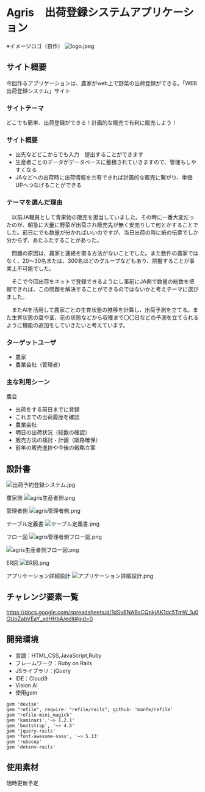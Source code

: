 # Agris　出荷登録システムアプリケーション
※イメージロゴ（自作）
![logo.jpeg](https://qiita-image-store.s3.ap-northeast-1.amazonaws.com/0/1514036/0a3ac465-070d-b233-dba3-f0b281489bf4.jpeg)

## サイト概要
今回作るアプリケーションは、農家がweb上で野菜の出荷登録ができる。「WEB出荷登録システム」サイト


### サイトテーマ
どこでも簡単、出荷登録ができる！計画的な販売で有利に販売しよう！

### サイト概要
- 出先などどこからでも入力　提出することができます
- 生産者ごとのデータがデータベースに蓄積されていきますので、管理もしやすくなる
- JAなどへの出荷時に出荷情報を共有できれば計画的な販売に繋がり、単価UPへつなげることができる


### テーマを選んだ理由
　以前JA職員として青果物の販売を担当していました。その時に一番大変だったのが、朝急に大量に野菜が出荷され販売先が無く安売りして何とかすることでした。前日にでも数量が分かればいいのですが、当日出荷の時に紙の伝票でしか分からず、あたふたすることがあった。

　問題の原因は、農家と連絡を取る方法がないことでした。また数件の農家ではなく、20～30名または、300名ほどのグループなどもあり、把握することが事実上不可能でした。

　そこで今回出荷をネットで登録できるようにし事前にJA側で数量の総数を把握できれば、この問題を解決することができるのではないかと考えテーマに選びました。

　またAIを活用して農家ごとの生育状態の推移を計算し、出荷予測を立てる。また生育状態の葉や茎、花の状態などから収穫まで〇〇日などの予測を立てられるように機能の追加をしていきたいと考えています。

### ターゲットユーザ
- 農家
- 農業会社（管理者）

### 主な利用シーン
農会
- 出荷をする前日までに登録
- これまでの出荷履歴を確認
- 農業会社
- 明日の出荷状況（総数の確認）
- 販売方法の検討・計画（販路確保）
- 前年の販売進捗や今後の戦略立案

## 設計書
![出荷予約登録システム.jpg](https://qiita-image-store.s3.ap-northeast-1.amazonaws.com/0/1514036/89ef5549-2076-5ab6-8299-3f048c3898d3.jpeg)

農家側
![agris生産者側.png](https://qiita-image-store.s3.ap-northeast-1.amazonaws.com/0/1514036/9c6e2ffd-b326-aab7-40a4-4926de399c7c.png)

管理者側
![agris管理者側.png](https://qiita-image-store.s3.ap-northeast-1.amazonaws.com/0/1514036/5a1cb6c8-1283-d2ef-c206-3e6862bece12.png)

テーブル定義書
![テーブル定義書.png](https://qiita-image-store.s3.ap-northeast-1.amazonaws.com/0/1514036/66382cbf-83f4-5fc1-9c76-78c63dc1af6b.png)

フロー図
![agris管理者側フロー図.png](https://qiita-image-store.s3.ap-northeast-1.amazonaws.com/0/1514036/a161f4a3-c5be-1625-5b90-8150b0b910f3.png)

![agris生産者側フロー図.png](https://qiita-image-store.s3.ap-northeast-1.amazonaws.com/0/1514036/8b2bacd1-54aa-1a5f-47e4-febe7cccb6ef.png)

ER図
![ER図.png](https://qiita-image-store.s3.ap-northeast-1.amazonaws.com/0/1514036/cf7eb77e-8143-91b2-e38e-63beb45e0019.png)

アプリケーション詳細設計
![アプリケーション詳細設計.png](https://qiita-image-store.s3.ap-northeast-1.amazonaws.com/0/1514036/62e30a86-d021-21a8-1836-14cd527d0337.png)



## チャレンジ要素一覧
https://docs.google.com/spreadsheets/d/1dSv6NABsCQpkjAK1dc5TmW_1u0GUoZabVEaY_xdHHbA/edit#gid=0

## 開発環境
- 言語：HTML,CSS,JavaScript,Ruby
- フレームワーク：Ruby on Rails
- JSライブラリ：jQuery
- IDE：Cloud9
- Vision AI
- 使用gem

```
gem 'devise'
gem "refile", require: "refile/rails", github: 'manfe/refile'
gem "refile-mini_magick"
gem 'kaminari','~> 1.2.1'
gem 'bootstrap', '~> 4.5'
gem 'jquery-rails'
gem 'font-awesome-sass', '~> 5.13'
gem 'rubocop'
gem 'dotenv-rails'
```
## 使用素材
随時更新予定